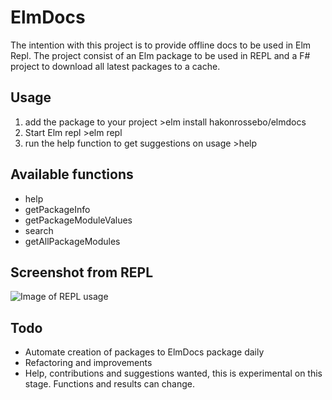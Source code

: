 
# ElmDocs

The intention with this project is to provide offline docs to be used in Elm Repl.
The project consist of an Elm package to be used in REPL and a F# project to download all latest packages to a cache.

## Usage

1. add the package to your project >elm install hakonrossebo/elmdocs
2. Start Elm repl >elm repl
3. run the help function to get suggestions on usage >help

## Available functions

* help
* getPackageInfo
* getPackageModuleValues
* search
* getAllPackageModules

## Screenshot from REPL

![Image of REPL usage](https://raw.githubusercontent.com/hakonrossebo/elmdocs/master/ElmDocsScreenshot.png)

## Todo

* Automate creation of packages to ElmDocs package daily
* Refactoring and improvements
* Help, contributions and suggestions wanted, this is experimental on this stage. Functions and results can change.
